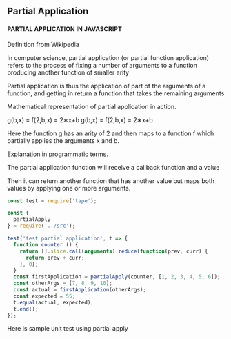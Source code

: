 ## Partial Application

#### PARTIAL APPLICATION IN JAVASCRIPT

Definition from Wikipedia

In computer science, partial application (or partial function application) refers to the process of fixing a number of arguments to a function producing another function of smaller arity

Partial application is thus the application of part of the arguments of a function, and getting in return a function that takes the remaining arguments

Mathematical representation of partial application in action.

g(b,x) = f(2,b,x) = 2∗x+b
g(b,x) = f(2,b,x) = 2∗x+b

Here the function g has an arity of 2 and then maps to a function f which partially applies the arguments x and b.

Explanation in programmatic terms.

The partial application function will receive a callback function and a value

Then it can return another function that has another value but maps both values by applying one or more arguments.

```js
const test = require('tape');

const {
  partialApply
} = require('../src');

test('test partial application', t => {
  function counter () {
    return [].slice.call(arguments).reduce(function(prev, curr) {
      return prev + curr;
    }, 0);
  }
  const firstApplication = partialApply(counter, [1, 2, 3, 4, 5, 6]);
  const otherArgs = [7, 8, 9, 10];
  const actual = firstApplication(otherArgs);
  const expected = 55;
  t.equal(actual, expected);
  t.end();
});
```

Here is sample unit test using partial apply
